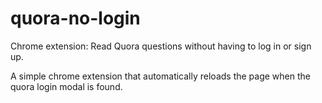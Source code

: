 # quora-no-login
Chrome extension: Read Quora questions without having to log in or sign up.

A simple chrome extension that automatically reloads the page when the quora login modal is found.
